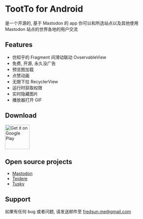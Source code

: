 # TootTo for Android
是一个开源的, 基于 Mastodon 的 app
你可以和所选站点以及其他使用 Mastodon 站点的世界各地的用户交流
## Features
* 仿知乎的 Fragment 间滑动联动 OvservableView
* 免费, 开源, 永久没广告
* 预览图加载
* 点赞动画
* 无限下拉 RecyclerView
* 运行时获取权限
* 实时隐藏图片
* 播放器打开 GIF

## Download
[<img src="https://play.google.com/intl/en_us/badges/images/generic/en_badge_web_generic.png" alt="Get it on Google Play" height="80">](https://play.google.com/store/apps/details?id=org.tootto)

## Open source projects
* [Mastodon](https://github.com/tootsuite/mastodon)
* [Teidere](https://github.com/TwidereProject/Twidere-Android)
* [Tusky](https://github.com/tuskyapp/Tusky)

## Support
如果有任何 bug 或者问题, 请发送邮件至 fredsun.me@gmail.com
